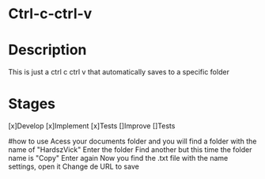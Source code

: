 # Ctrl-c-ctrl-v

# Description
This is just a ctrl c ctrl v that automatically saves to a specific folder

# Stages
[x]Develop
[x]Implement
[x]Tests
[]Improve
[]Tests

#how to use
Acess your documents folder and you will find a folder with the name of "HardszVick"
Enter the folder
Find another but this time the folder name is "Copy"
Enter again
Now you find the .txt file with the name settings, open it
Change de URL to save
